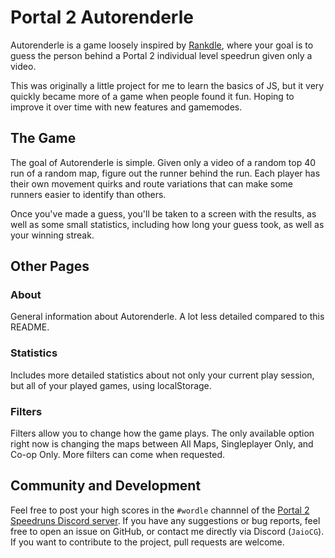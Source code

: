 # Portal 2 Autorenderle

Autorenderle is a game loosely inspired by [Rankdle](https://rankdle.com), where your goal is to guess the person behind a Portal 2 individual level speedrun given only a video.

This was originally a little project for me to learn the basics of JS, but it very quickly became more of a game when people found it fun. Hoping to improve it over time with new features and gamemodes.

## The Game

The goal of Autorenderle is simple. Given only a video of a random top 40 run of a random map, figure out the runner behind the run. Each player has their own movement quirks and route variations that can make some runners easier to identify than others.

Once you've made a guess, you'll be taken to a screen with the results, as well as some small statistics, including how long your guess took, as well as your winning streak.

## Other Pages

### About

General information about Autorenderle. A lot less detailed compared to this README.

### Statistics


Includes more detailed statistics about not only your current play session, but all of your played games, using localStorage.

### Filters

Filters allow you to change how the game plays. The only available option right now is changing the maps between All Maps, Singleplayer Only, and Co-op Only. More filters can come when requested.

## Community and Development

Feel free to post your high scores in the `#wordle` channnel of the [Portal 2 Speedruns Discord server](https://discord.gg/p2sr). If you have any suggestions or bug reports, feel free to open an issue on GitHub, or contact me directly via Discord (`JaioCG`). If you want to contribute to the project, pull requests are welcome.
